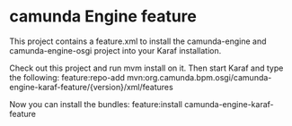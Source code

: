 # camunda Engine feature
This project contains a feature.xml to install the camunda-engine and camunda-engine-osgi project into your Karaf installation.

Check out this project and run mvm install on it. Then start Karaf and type the following:
feature:repo-add mvn:org.camunda.bpm.osgi/camunda-engine-karaf-feature/{version}/xml/features

Now you can install the bundles:
feature:install camunda-engine-karaf-feature